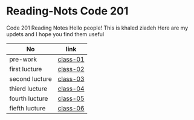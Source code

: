 # Reading-Nots Code 201
Code 201 Reading Notes
Hello people!
This is khaled ziadeh
Here are my updets and I hope you find them useful



| No   | link     | 
| ---------- | ------------- |
| pre-work | [class-01](https://khaedzi.github.io/Reading-Nots201/class-01)| 
| first lucture  | [class-02](https://khaedzi.github.io/Reading-Nots201/class-02)   |  
| second lucture|[class-03](https://khaedzi.github.io/Reading-Nots201/class-03)|
|thierd lucture|[class-04](https://khaedzi.github.io/Reading-Nots201/class-04)|
|fourth lucture|[class-05](https://khaedzi.github.io/Reading-Nots201/class-05)|
|fiefth lucture |[class-06](https://khaedzi.github.io/Reading-Nots201/class-06)|


    
